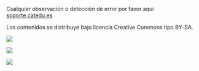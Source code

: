 
Cualquier observación o detección de error por favor aquí [soporte.catedu.es](http://soporte.catedu.es/)

Los contenidos se distribuye bajo licencia Creative Commons tipo BY-SA.



![](https://catedu.gitbooks.io/faq-aularagon/content/assets/Educacion_color.gif)

![](https://catedu.gitbooks.io/faq-aularagon/content/assets/catedulogo.png)

![](https://i.creativecommons.org/l/by-sa/4.0/88x31.png)
